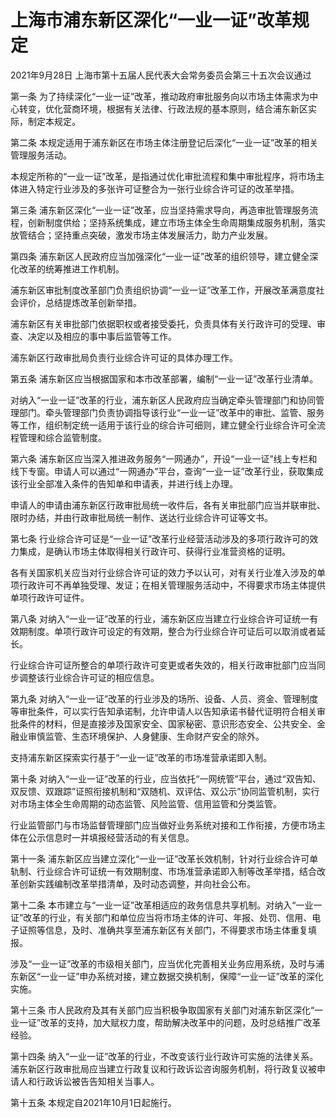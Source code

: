 # 上海市浦东新区深化“一业一证”改革规定

2021年9月28日 上海市第十五届人民代表大会常务委员会第三十五次会议通过

<!-- INFO END -->

第一条 为了持续深化“一业一证”改革，推动政府审批服务向以市场主体需求为中心转变，优化营商环境，根据有关法律、行政法规的基本原则，结合浦东新区实际，制定本规定。

第二条 本规定适用于浦东新区在市场主体注册登记后深化“一业一证”改革的相关管理服务活动。

本规定所称的“一业一证”改革，是指通过优化审批流程和集中审批程序，将市场主体进入特定行业涉及的多张许可证整合为一张行业综合许可证的改革举措。

第三条 浦东新区深化“一业一证”改革，应当坚持需求导向，再造审批管理服务流程，创新制度供给；坚持系统集成，建立市场主体全生命周期集成服务机制，落实放管结合；坚持重点突破，激发市场主体发展活力，助力产业发展。

第四条 浦东新区人民政府应当加强深化“一业一证”改革的组织领导，建立健全深化改革的统筹推进工作机制。

浦东新区审批制度改革部门负责组织协调“一业一证”改革工作，开展改革满意度社会评价，总结提炼改革创新举措。

浦东新区有关审批部门依据职权或者接受委托，负责具体有关行政许可的受理、审查、决定以及相应的事中事后监管等工作。

浦东新区行政审批局负责行业综合许可证的具体办理工作。

第五条 浦东新区应当根据国家和本市改革部署，编制“一业一证”改革行业清单。

对纳入“一业一证”改革的行业，浦东新区人民政府应当确定牵头管理部门和协同管理部门。牵头管理部门负责协调指导该行业“一业一证”改革中的审批、监管、服务等工作，组织制定统一适用于该行业的综合许可细则，建立健全行业综合许可全流程管理和综合监管制度。

第六条 浦东新区应当深入推进政务服务“一网通办”，开设“一业一证”线上专栏和线下专窗。申请人可以通过“一网通办”平台，查询“一业一证”改革行业，获取集成该行业全部准入条件的告知单和申请表，并进行线上办理。

申请人的申请由浦东新区行政审批局统一收件后，各有关审批部门应当并联审批、限时办结，并由行政审批局统一制作、送达行业综合许可证等文书。

第七条 行业综合许可证是“一业一证”改革行业经营活动涉及的多项行政许可的效力集成，是确认市场主体取得相关行政许可、获得行业准营资格的证明。

各有关国家机关应当对行业综合许可证的效力予以认可，对有关行业准入涉及的单项行政许可不再单独受理、发证；在相关管理服务活动中，不得要求市场主体提供单项行政许可证件。

第八条 对纳入“一业一证”改革的行业，浦东新区应当建立行业综合许可证统一有效期制度。单项行政许可设定的有效期，整合为行业综合许可证后可以取消或者延长。

行业综合许可证所整合的单项行政许可变更或者失效的，相关行政审批部门应当同步调整该行业综合许可证的相应信息。

第九条 对纳入“一业一证”改革的行业涉及的场所、设备、人员、资金、管理制度等审批条件，可以实行告知承诺制，允许申请人以告知承诺书替代证明符合相关审批条件的材料，但是直接涉及国家安全、国家秘密、意识形态安全、公共安全、金融业审慎监管、生态环境保护、人身健康、生命财产安全的除外。

支持浦东新区探索实行基于“一业一证”改革的市场准营承诺即入制。

第十条 对纳入“一业一证”改革的行业，应当依托“一网统管”平台，通过“双告知、双反馈、双跟踪”证照衔接机制和“双随机、双评估、双公示”协同监管机制，实行对市场主体全生命周期的动态监管、风险监管、信用监管和分类监管。

行业监管部门与市场监督管理部门应当做好业务系统对接和工作衔接，方便市场主体在公示信息时一并填报经营活动的有关信息。

第十一条 浦东新区应当建立深化“一业一证”改革长效机制，针对行业综合许可单轨制、行业综合许可证统一有效期制度、市场准营承诺即入制等改革举措，结合改革创新实践编制改革举措清单，及时动态调整，并向社会公布。

第十二条 本市建立与“一业一证”改革相适应的政务信息共享机制。对纳入“一业一证”改革的行业，有关部门和单位应当将市场主体的许可、年报、处罚、信用、电子证照等信息，及时、准确共享至浦东新区有关部门，不得要求市场主体重复填报。

涉及“一业一证”改革的市级相关部门，应当优化完善相关业务应用系统，及时与浦东新区“一业一证”申办系统对接，建立数据交换机制，保障“一业一证”改革的深化实施。

第十三条 市人民政府及其有关部门应当积极争取国家有关部门对浦东新区深化“一业一证”改革的支持，加大赋权力度，帮助解决改革中的问题，及时总结推广改革经验。

第十四条 纳入“一业一证”改革的行业，不改变该行业行政许可实施的法律关系。浦东新区行政审批局应当建立行政复议和行政诉讼咨询服务机制，将行政复议被申请人和行政诉讼被告告知相关当事人。

第十五条 本规定自2021年10月1日起施行。